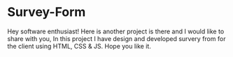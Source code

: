 # Survey-Form
Hey software enthusiast! Here is another project is there and I would like to share with you, In this project 
I have design and developed survery from for the client using HTML, CSS & JS.
Hope you like it. 
